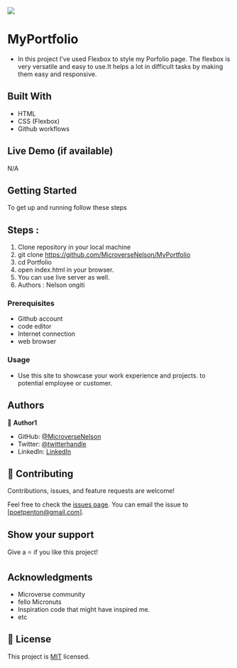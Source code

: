 ![](https://img.shields.io/badge/Microverse-blueviolet)

# MyPortfolio

 - In this project I've used Flexbox to style my Porfolio page. The flexbox is very versatile and easy to use.It helps a lot in difficult tasks by making them easy and responsive.


## Built With

 - HTML
 - CSS (Flexbox)
 - Github workflows

## Live Demo (if available)

  N/A


## Getting Started

To get up and running follow these steps
## Steps :
 1) Clone repository in your local machine
2) git clone https://github.com/MicroverseNelson/MyPortfolio
3) cd Portfolio
4) open index.html in your browser.
5) You can use live server as well.
6) Authors : Nelson ongiti

### Prerequisites
 - Github account
 - code editor
 - Internet connection
 - web browser

### Usage
 - Use this site to showcase your work experience and projects. to potential employee or customer.

## Authors

👤 **Author1**

- GitHub: [@MicroverseNelson](https://github.com/MicroverseNelson)
- Twitter: [@twitterhandle](https://twitter.com/PentonPoet)
- LinkedIn: [LinkedIn](https://linkedin.com/in/linkedinhandle)

## 🤝 Contributing

Contributions, issues, and feature requests are welcome!

Feel free to check the [issues page](../../issues/).
You can email the issue to [poetpenton@gmail.com].

## Show your support

Give a ⭐️ if you like this project!

## Acknowledgments

- Microverse community
- fello Micronuts
- Inspiration code that might have inspired me.
- etc

## 📝 License

This project is [MIT](./MIT.md) licensed.